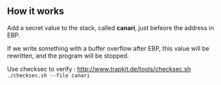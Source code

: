 ## How it works 

Add a secret value to the stack, called **canari**, just befeore the address in EBP.

If we write something with a buffer overflow after EBP, this value will be rewritten, and the program will be stopped.

Use checksec to verify : 
http://www.trapkit.de/tools/checksec.sh
`./checksec.sh --file canari`







